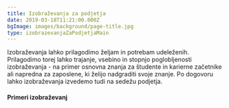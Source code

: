 ```yaml
---
title: Izobraževanja za podjetja
date: 2019-03-18T11:21:00.000Z
bgImage: images/background/page-title.jpg
type: izobrazevanjaZaPodjetjaMain
---
```

Izobraževanja lahko prilagodimo željam in potrebam udeleženih. Prilagodimo torej lahko trajanje, vsebino in stopnjo poglobljenosti izobraževanja - na primer osnovna znanja za študente in karierne začetnike ali napredna za zaposlene, ki želijo nadgraditi svoje znanje. Po dogovoru lahko izobraževanja izvedemo tudi na sedežu podjetja.

#### Primeri izobraževanj

